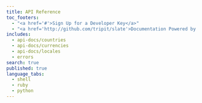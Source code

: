```yaml
---
title: API Reference
toc_footers: 
  - "<a href='#'>Sign Up for a Developer Key</a>"
  - "<a href='http://github.com/tripit/slate'>Documentation Powered by Slate</a>"
includes: 
  - api-docs/countries 
  - api-docs/currencies 
  - api-docs/locales 
  - errors
search: true
published: true
language_tabs: 
  - shell
  - ruby
  - python
---
```


